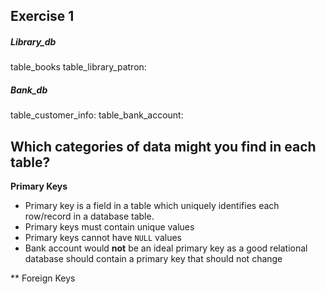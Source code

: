 ## Exercise 1

##### Library_db
table_books
table_library_patron:

##### Bank_db
table_customer_info:
table_bank_account:

Which categories of data might you find in each table? 
---
**Primary Keys**
- Primary key is a field in a table which uniquely identifies each row/record in a database table.
- Primary keys must contain unique values
- Primary keys cannot have `NULL` values
- Bank account would **not** be an ideal primary key as a good relational database should contain a primary key that should not change  

** Foreign Keys
